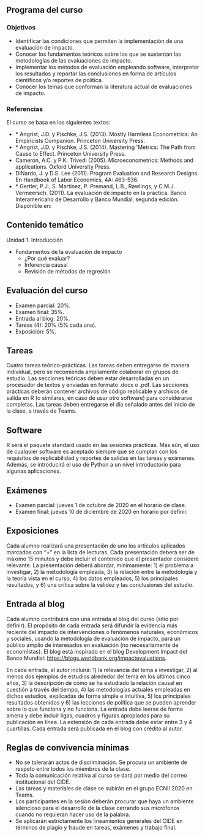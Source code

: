 ## Programa del curso

### Objetivos
* Identificar las condiciones que permiten la implementación de una evaluación de impacto.
* Conocer los fundamentos teóricos sobre los que se sustentan las metodologías de las evaluaciones de impacto.
* Implementar los métodos de evaluación empleando software, interpretar los resultados y reportar las conclusiones en forma de artículos científicos y/o reportes de política.
* Conocer los temas que conforman la literatura actual de evaluaciones de impacto.

### Referencias 
El curso se basa en los siguientes textos:
  * \* Angrist, J.D. y Pischke, J.S. (2013). Mostly Harmless Econometrics: An Empiricists Companion. Princeton University Press.
* \* Angrist, J.D. y Pischke, J.S. (2014). Mastering 'Metrics: The Path from Cause to Effect. Princeton University Press.
* Cameron, A.C. y P.K. Trivedi (2005). Microeconometrics: Methods and applications. Oxford University Press.
* DiNardo, J. y D.S. Lee (2011). Program Evaluation and Research Designs. En Handbook of Labor Economics, 4A: 463-536.
* \* Gertler, P.J., S. Martinez, P. Premand, L.B., Rawlings, y C.M.J. Vermeersch. (2011). La evaluación de impacto en la práctica. Banco Interamericano de Desarrollo y Banco Mundial, segunda edición. Disponible en: 

## Contenido temático

Unidad 1. Introducción
* Fundamentos de la evaluación de impacto
  - ¿Por qué evaluar?
  - Inferencia causal
  - Revisión de métodos de regresión

## Evaluación del curso

+ Examen parcial: 20%.
+ Examen final: 35%.
+ Entrada al blog: 20%.
+ Tareas (4): 20% (5% cada una).
+ Exposición: 5%.


## Tareas
Cuatro tareas teórico-prácticas. Las tareas deben entregarse de manera individual, pero se recomienda ampliamente colaborar en grupos de estudio. Las secciones teóricas deben estar desarrolladas en un procesador de textos y enviadas en formato .docx o .pdf. Las secciones prácticas deberán contener archivos de código replicable y archivos de salida en R (o similares, en caso de usar otro software) para considerarse completas. Las tareas deben entregarse el día señalado antes del inicio de la clase, a través de Teams.

## Software
R será el paquete standard usado en las sesiones prácticas. Más aún, el uso de cualquier software es aceptado siempre que se cumplan con los requisitos de replicabilidad y reportes de salidas en las tareas y exámenes. Además, se introducirá el uso de Python a un nivel introductorio para algunas aplicaciones.

## Exámenes
+ Examen parcial: jueves 1 de octubre de 2020 en el horario de clase.
+ Examen final: jueves 10 de diciembre de 2020 en horario por definir.


## Exposiciones
Cada alumno realizará una presentación de uno los artículos aplicados marcados con “+” en la lista de lecturas. Cada presentación deberá ser de máximo 15 minutos y debe incluir el contenido que el presentador considere relevante. La presentación deberá abordar, mínimamente: 1) el problema a investigar, 2) la metodología empleada, 3) la relación entre la metodología y la teoría vista en el curso, 4) los datos empleados, 5) los principales resultados, y 6) una crítica sobre la validez y las conclusiones del estudio.

## Entrada al blog
Cada alumno contribuirá con una entrada al blog del curso (sitio por definir). El propósito de cada entrada será difundir la evidencia más reciente del impacto de intervenciones o fenómenos naturales, económicos y sociales, usando la metodología de evaluación de impacto, para un público amplio de interesados en evaluación (no necesariamente de economistas). El blog está inspirado en el blog Development Impact del Banco Mundial: https://blogs.worldbank.org/impactevaluations.

En cada entrada, el autor incluirá: 1) la relevancia del tema a investigar, 2) al menos dos ejemplos de estudios alrededor del tema en los últimos cinco años, 3) la descripción de cómo se ha estudiado la relación causal en cuestión a través del tiempo, 4) las metodologías actuales empleadas en dichos estudios, explicadas de forma simple e intuitiva, 5) los principales resultados obtenidos y 6) las lecciones de política que se pueden aprender sobre lo que funciona y no funciona. La entrada debe leerse de forma amena y debe incluir ligas, cuadros y figuras apropiados para su publicación en línea. La extensión de cada entrada debe estar entre 3 y 4 cuartillas. Cada entrada será publicada en el blog con crédito al autor.


## Reglas de convivencia mínimas
+ No se tolerarán actos de discriminación. Se procura un ambiente de respeto entre todos los miembros de la clase.
+ Toda la comunicación relativa al curso se dará por medio del correo institucional del CIDE.
+ Las tareas y materiales de clase se subirán en el grupo ECNII 2020 en Teams.
+ Los participantes en la sesión deberán procurar que haya un ambiente silencioso para el desarrollo de la clase cerrando sus micrófonos cuando no requieran hacer uso de la palabra.
+ Se aplicarán estrictamente los lineamientos generales del CIDE en términos de plagio y fraude en tareas, exámenes y trabajo final.

